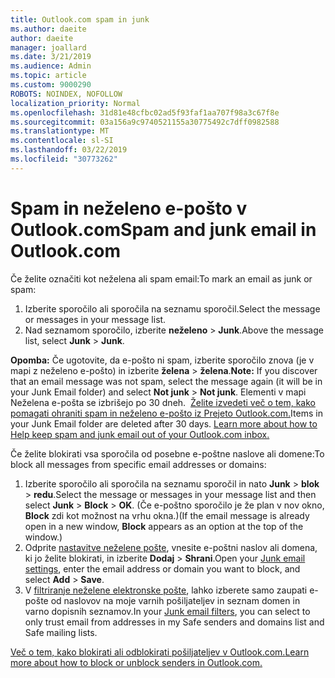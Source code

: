 ```yaml
---
title: Outlook.com spam in junk
ms.author: daeite
author: daeite
manager: joallard
ms.date: 3/21/2019
ms.audience: Admin
ms.topic: article
ms.custom: 9000290
ROBOTS: NOINDEX, NOFOLLOW
localization_priority: Normal
ms.openlocfilehash: 31d81e48cfbc02ad5f93faf1aa707f98a3c67f8e
ms.sourcegitcommit: 03a156a9c9740521155a30775492c7dff0982588
ms.translationtype: MT
ms.contentlocale: sl-SI
ms.lasthandoff: 03/22/2019
ms.locfileid: "30773262"
---
```

# <a name="spam-and-junk-email-in-outlookcom"></a><span data-ttu-id="50d29-102">Spam in neželeno e-pošto v Outlook.com</span><span class="sxs-lookup"><span data-stu-id="50d29-102">Spam and junk email in Outlook.com</span></span>

<span data-ttu-id="50d29-103">Če želite označiti kot neželena ali spam email:</span><span class="sxs-lookup"><span data-stu-id="50d29-103">To mark an email as junk or spam:</span></span>

1. <span data-ttu-id="50d29-104">Izberite sporočilo ali sporočila na seznamu sporočil.</span><span class="sxs-lookup"><span data-stu-id="50d29-104">Select the message or messages in your message list.</span></span>
1. <span data-ttu-id="50d29-105">Nad seznamom sporočilo, izberite **neželeno** > **Junk**.</span><span class="sxs-lookup"><span data-stu-id="50d29-105">Above the message list, select **Junk** > **Junk**.</span></span>

<span data-ttu-id="50d29-106">**Opomba:** Če ugotovite, da e-pošto ni spam, izberite sporočilo znova (je v mapi z neželeno e-pošto) in izberite **želena** > **želena**.</span><span class="sxs-lookup"><span data-stu-id="50d29-106">**Note:** If you discover that an email message was not spam, select the message again (it will be in your Junk Email folder) and select **Not junk** > **Not junk**.</span></span> <span data-ttu-id="50d29-107">Elementi v mapi Neželena e-pošta se izbrišejo po 30 dneh.  [Želite izvedeti več o tem, kako pomagati ohraniti spam in neželeno e-pošto iz Prejeto Outlook.com.](https://support.office.com/article/a3ece97b-82f8-4a5e-9ac3-e92fa6427ae4)</span><span class="sxs-lookup"><span data-stu-id="50d29-107">Items in your Junk Email folder are deleted after 30 days. [Learn more about how to Help keep spam and junk email out of your Outlook.com inbox.](https://support.office.com/article/a3ece97b-82f8-4a5e-9ac3-e92fa6427ae4)</span></span>

<span data-ttu-id="50d29-108">Če želite blokirati vsa sporočila od posebne e-poštne naslove ali domene:</span><span class="sxs-lookup"><span data-stu-id="50d29-108">To block all messages from specific email addresses or domains:</span></span>

1. <span data-ttu-id="50d29-109">Izberite sporočilo ali sporočila na seznamu sporočil in nato **Junk** > **blok** > **redu**.</span><span class="sxs-lookup"><span data-stu-id="50d29-109">Select the message or messages in your message list and then select **Junk** > **Block** > **OK**.</span></span> <span data-ttu-id="50d29-110">(Če e-poštno sporočilo je že plan v nov okno, **Block** zdi kot možnost na vrhu okna.)</span><span class="sxs-lookup"><span data-stu-id="50d29-110">(If the email message is already open in a new window, **Block** appears as an option at the top of the window.)</span></span>
1. <span data-ttu-id="50d29-111">Odprite [nastavitve neželene pošte](https://outlook.live.com/mail/options/mail/junkEmail/blockedSendersAndDomainsV2), vnesite e-poštni naslov ali domena, ki jo želite blokirati, in izberite **Dodaj** > **Shrani**.</span><span class="sxs-lookup"><span data-stu-id="50d29-111">Open your [Junk email settings](https://outlook.live.com/mail/options/mail/junkEmail/blockedSendersAndDomainsV2), enter the email address or domain you want to block, and select **Add** > **Save**.</span></span>
1. <span data-ttu-id="50d29-112">V [filtriranje neželene elektronske pošte](https://outlook.live.com/mail/options/mail/junkEmail/filtersOption), lahko izberete samo zaupati e-pošte od naslovov na moje varnih pošiljateljev in seznam domen in varno dopisnih seznamov.</span><span class="sxs-lookup"><span data-stu-id="50d29-112">In your [Junk email filters](https://outlook.live.com/mail/options/mail/junkEmail/filtersOption), you can select to only trust email from addresses in my Safe senders and domains list and Safe mailing lists.</span></span>

[<span data-ttu-id="50d29-113">Več o tem, kako blokirati ali odblokirati pošiljateljev v Outlook.com.</span><span class="sxs-lookup"><span data-stu-id="50d29-113">Learn more about how to block or unblock senders in Outlook.com.</span></span>](https://support.office.com/article/afba1c94-77bb-4f50-8b85-057cf52f4d5e)